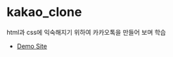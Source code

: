 # kakao_clone
html과 css에 익숙해지기 위하여 카카오톡을 만들어 보며 학습
- [Demo Site](https://hth225.github.io/kakao_clone/)
